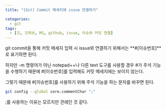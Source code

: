 ```yaml
---
title: "[Git] Commit 메세지에 issue 연결하기"

categories:
  - git
tags:
  - [깃, 깃허브, M1, github, issue, 이슈와 커밋 연결]
---
```


git commit을 통해 커밋 메세지 입력 시 issue와 연결하기 위해서는 **#[이슈번호]**로 표기하면 된다.

하지만 -m 명령어가 아닌 notepad++나 다른 text 도구를 사용할 경우 #가 주석 기능을 수행하기 때문에 #[이슈번호]를 입력해도 커밋 메세지에는 보이지 않는다.

그렇기 때문에 #[이슈번호]를 사용하기 위해 주석 기능을 하는 문자를 바꾸면 된다.

```bash
git config --global core.commentChar ";"
```

;를 사용하는 이유는 모르지만 관례인 것 같다.